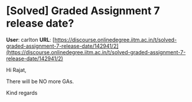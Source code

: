 # [Solved] Graded Assignment 7 release date?

**User**: carlton
**URL**: [https://discourse.onlinedegree.iitm.ac.in/t/solved-graded-assignment-7-release-date/142941/2](https://discourse.onlinedegree.iitm.ac.in/t/solved-graded-assignment-7-release-date/142941/2)

Hi Rajat,

There will be NO more GAs.

Kind regards
